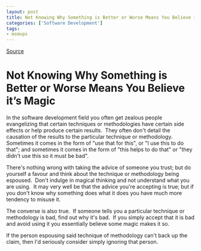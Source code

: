 ```yaml
---
layout: post
title: Not Knowing Why Something is Better or Worse Means You Believe it’s Magic
categories: ['Software Development']
tags:
- msmvps
---
```

[Source](http://blogs.msmvps.com/peterritchie/2008/02/06/not-knowing-why-something-is-better-or-worse-means-you-believe-it-s-magic/ "Permalink to Not Knowing Why Something is Better or Worse Means You Believe it’s Magic")

# Not Knowing Why Something is Better or Worse Means You Believe it’s Magic

In the software development field you often get zealous people evangelizing that certain techniques or methodologies have certain side effects or help produce certain results.  They often don't detail the causation of the results to the particular technique or methodology.  Sometimes it comes in the form of "use that for this", or "I use this to do that"; and sometimes it comes in the form of "this helps to do that" or "they didn't use this so it must be bad".

There's nothing wrong with taking the advice of someone you trust; but do yourself a favour and think about the technique or methodology being espoused.  Don't indulge in magical thinking and not understand what you are using.  It may very well be that the advice you're accepting is true; but if you don't know why something does what it does you have much more tendency to misuse it.

The converse is also true.  If someone tells you a particular technique or methodology is bad, find out why it's bad.  If you simply accept that it is bad and avoid using it you essentially believe some magic makes it so.

If the person espousing said technique of methodology can't back up the claim, then I'd seriously consider simply ignoring that person.

